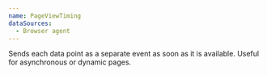 ```yaml
---
name: PageViewTiming
dataSources:
  - Browser agent
---
```


Sends each data point as a separate event as soon as it is available. Useful for asynchronous or dynamic pages.